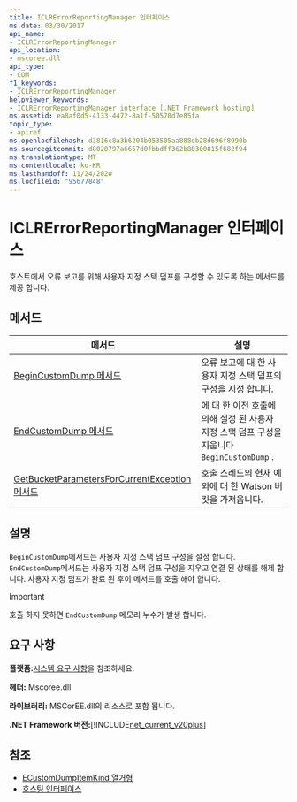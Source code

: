 ```yaml
---
title: ICLRErrorReportingManager 인터페이스
ms.date: 03/30/2017
api_name:
- ICLRErrorReportingManager
api_location:
- mscoree.dll
api_type:
- COM
f1_keywords:
- ICLRErrorReportingManager
helpviewer_keywords:
- ICLRErrorReportingManager interface [.NET Framework hosting]
ms.assetid: ea8af0d5-4133-4472-8a1f-50570d7e85fa
topic_type:
- apiref
ms.openlocfilehash: d3816c8a3b6204b053505aa888eb28d696f8990b
ms.sourcegitcommit: d8020797a6657d0fbbdff362b80300815f682f94
ms.translationtype: MT
ms.contentlocale: ko-KR
ms.lasthandoff: 11/24/2020
ms.locfileid: "95677848"
---
```

# <a name="iclrerrorreportingmanager-interface"></a>ICLRErrorReportingManager 인터페이스

호스트에서 오류 보고를 위해 사용자 지정 스택 덤프를 구성할 수 있도록 하는 메서드를 제공 합니다.  
  
## <a name="methods"></a>메서드  
  
|메서드|설명|  
|------------|-----------------|  
|[BeginCustomDump 메서드](iclrerrorreportingmanager-begincustomdump-method.md)|오류 보고에 대 한 사용자 지정 스택 덤프의 구성을 지정 합니다.|  
|[EndCustomDump 메서드](iclrerrorreportingmanager-endcustomdump-method.md)|에 대 한 이전 호출에 의해 설정 된 사용자 지정 스택 덤프 구성을 지웁니다 `BeginCustomDump` .|  
|[GetBucketParametersForCurrentException 메서드](iclrerrorreportingmanager-getbucketparametersforcurrentexception-method.md)|호출 스레드의 현재 예외에 대 한 Watson 버킷을 가져옵니다.|  
  
## <a name="remarks"></a>설명  

 `BeginCustomDump`메서드는 사용자 지정 스택 덤프 구성을 설정 합니다. `EndCustomDump`메서드는 사용자 지정 스택 덤프 구성을 지우고 연결 된 상태를 해제 합니다. 사용자 지정 덤프가 완료 된 후이 메서드를 호출 해야 합니다.  
  
> [!IMPORTANT]
> 호출 하지 못하면 `EndCustomDump` 메모리 누수가 발생 합니다.  
  
## <a name="requirements"></a>요구 사항  

 **플랫폼:**[시스템 요구 사항](../../get-started/system-requirements.md)을 참조하세요.  
  
 **헤더:** Mscoree.dll  
  
 **라이브러리:** MSCorEE.dll의 리소스로 포함 됩니다.  
  
 **.NET Framework 버전:**[!INCLUDE[net_current_v20plus](../../../../includes/net-current-v20plus-md.md)]  
  
## <a name="see-also"></a>참조

- [ECustomDumpItemKind 열거형](ecustomdumpitemkind-enumeration.md)
- [호스팅 인터페이스](hosting-interfaces.md)
